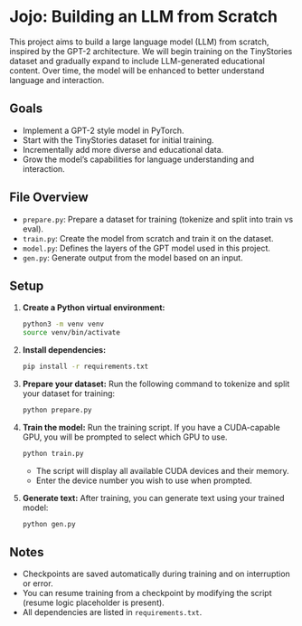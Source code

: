 # Jojo: Building an LLM from Scratch

This project aims to build a large language model (LLM) from scratch, inspired by the GPT-2 architecture. We will begin training on the TinyStories dataset and gradually expand to include LLM-generated educational content. Over time, the model will be enhanced to better understand language and interaction.

## Goals

- Implement a GPT-2 style model in PyTorch.
- Start with the TinyStories dataset for initial training.
- Incrementally add more diverse and educational data.
- Grow the model’s capabilities for language understanding and interaction.

## File Overview

- `prepare.py`: Prepare a dataset for training (tokenize and split into train vs eval).
- `train.py`: Create the model from scratch and train it on the dataset.
- `model.py`: Defines the layers of the GPT model used in this project.
- `gen.py`: Generate output from the model based on an input.

## Setup

1. **Create a Python virtual environment:**
   ```bash
   python3 -m venv venv
   source venv/bin/activate
   ```

2. **Install dependencies:**
   ```bash
   pip install -r requirements.txt
   ```

3. **Prepare your dataset:**
   Run the following command to tokenize and split your dataset for training:
   ```bash
   python prepare.py
   ```

4. **Train the model:**
   Run the training script. If you have a CUDA-capable GPU, you will be prompted to select which GPU to use.
   ```bash
   python train.py
   ```
   - The script will display all available CUDA devices and their memory.
   - Enter the device number you wish to use when prompted.

5. **Generate text:**
   After training, you can generate text using your trained model:
   ```bash
   python gen.py
   ```

## Notes

- Checkpoints are saved automatically during training and on interruption or error.
- You can resume training from a checkpoint by modifying the script (resume logic placeholder is present).
- All dependencies are listed in `requirements.txt`.